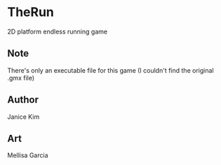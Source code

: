 # TheRun
2D platform endless running game

## Note
There's only an executable file for this game
(I couldn't find the original .gmx file)

## Author
Janice Kim

## Art
Mellisa Garcia

